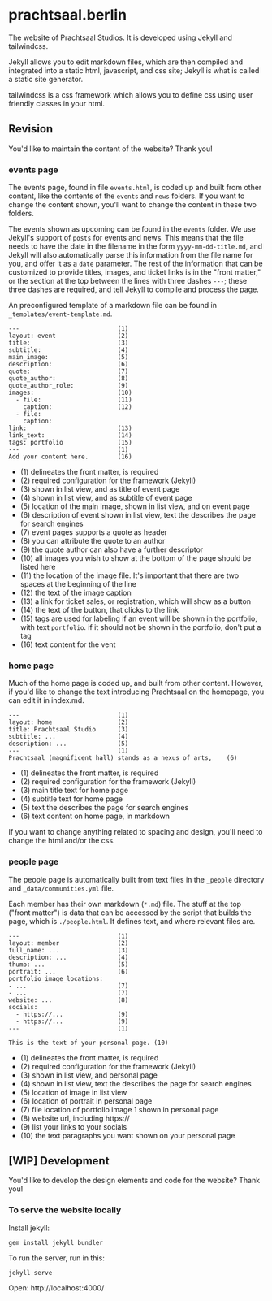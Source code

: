 # prachtsaal.berlin
The website of Prachtsaal Studios.
It is developed using Jekyll and tailwindcss. 

Jekyll allows you to edit markdown files, which are then compiled and integrated into a static html, javascript, and css site; Jekyll is what is called a static site generator. 

tailwindcss is a css framework which allows you to define css using user friendly classes in your html.


## Revision

You'd like to maintain the content of the website? Thank you!

### events page

The events page, found in file `events.html`, is coded up and built from other content, like the contents of the `events` and `news` folders. If you want to change the content shown, you'll want to change the content in these two folders.

The events shown as upcoming can be found in the `events` folder. We use Jekyll's support of `posts` for events and news. This means that the file needs to have the date in the filename in the form `yyyy-mm-dd-title.md`, and Jekyll will also automatically parse this information from the file name for you, and offer it as a `date` parameter. The rest of the information that can be customized to provide titles, images, and ticket links is in the "front matter," or the section at the top between the lines with three dashes `---`; these three dashes are required, and tell Jekyll to compile and process the page.

An preconfigured template of a markdown file can be found in `_templates/event-template.md`. 

```
---                           (1)
layout: event                 (2)
title:                        (3)
subtitle:                     (4)
main_image:                   (5)
description:                  (6)
quote:                        (7)
quote_author:                 (8)
quote_author_role:            (9)
images:                       (10)
  - file:                     (11)
    caption:                  (12)
  - file: 
    caption: 
link:                         (13)
link_text:                    (14)
tags: portfolio               (15)
---                           (1)
Add your content here.        (16)
```
- (1) delineates the front matter, is required
- (2) required configuration for the framework (Jekyll)
- (3) shown in list view, and as title of event page
- (4) shown in list view, and as subtitle of event page
- (5) location of the main image, shown in list view, and on event page
- (6) description of event shown in list view, text the describes the page for search engines
- (7) event pages supports a quote as header
- (8) you can attribute the quote to an author
- (9) the quote author can also have a further descriptor
- (10) all images you wish to show at the bottom of the page should be listed here
- (11) the location of the image file. It's important that there are two spaces at the beginning of the line
- (12) the text of the image caption
- (13) a link for ticket sales, or registration, which will show as a button
- (14) the text of the button, that clicks to the link
- (15) tags are used for labeling if an event will be shown in the portfolio, with text `portfolio`. if it should not be shown in the portfolio, don't put a tag
- (16) text content for the vent

### home page

Much of the home page is coded up, and built from other content. However, if you'd like to change the text introducing Prachtsaal on the homepage, you can edit it in index.md. 

```
---                           (1)
layout: home                  (2)
title: Prachtsaal Studio      (3)
subtitle: ...                 (4)
description: ...              (5)
---                           (1)
Prachtsaal (magnificent hall) stands as a nexus of arts,    (6)
```
- (1) delineates the front matter, is required
- (2) required configuration for the framework (Jekyll)
- (3) main title text for home page
- (4) subtitle text for home page
- (5) text the describes the page for search engines
- (6) text content on home page, in markdown

If you want to change anything related to spacing and design, you'll need to change the html and/or the css.

### people page
The people page is automatically built from text files in the `_people` directory and `_data/communities.yml` file.

Each member has their own markdown (`*.md`) file. The stuff at the top ("front matter") is data that can be accessed by the script that builds the page, which is `./people.html`. It defines text, and where relevant files are.

```
---                           (1)
layout: member                (2)
full_name: ...                (3)
description: ...              (4)
thumb: ...                    (5)
portrait: ...                 (6)
portfolio_image_locations:
- ...                         (7)
- ...                         (7)
website: ...                  (8)
socials:                      
  - https://...               (9)
  - https://...               (9)
---                           (1)

This is the text of your personal page. (10)
```
- (1) delineates the front matter, is required
- (2) required configuration for the framework (Jekyll)
- (3) shown in list view, and personal page
- (4) shown in list view, text the describes the page for search engines
- (5) location of image in list view
- (6) location of portrait in personal page
- (7) file location of portfolio image 1 shown in personal page
- (8) website url, including https://
- (9) list your links to your socials
- (10) the text paragraphs you want shown on your personal page

## [WIP] Development

You'd like to develop the design elements and code for the website? Thank you! 


### To serve the website locally
Install jekyll:

```shell
gem install jekyll bundler
```

To run the server, run in this:
```shell
jekyll serve
```

Open: http://localhost:4000/
